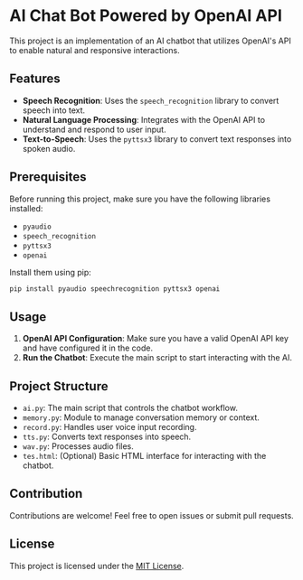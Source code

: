 # AI Chat Bot Powered by OpenAI API

This project is an implementation of an AI chatbot that utilizes OpenAI's API to enable natural and responsive interactions.

## Features

- **Speech Recognition**: Uses the `speech_recognition` library to convert speech into text.
- **Natural Language Processing**: Integrates with the OpenAI API to understand and respond to user input.
- **Text-to-Speech**: Uses the `pyttsx3` library to convert text responses into spoken audio.

## Prerequisites

Before running this project, make sure you have the following libraries installed:

- `pyaudio`
- `speech_recognition`
- `pyttsx3`
- `openai`

Install them using pip:

```bash
pip install pyaudio speechrecognition pyttsx3 openai
```

## Usage

1. **OpenAI API Configuration**: Make sure you have a valid OpenAI API key and have configured it in the code.
2. **Run the Chatbot**: Execute the main script to start interacting with the AI.

## Project Structure

- `ai.py`: The main script that controls the chatbot workflow.
- `memory.py`: Module to manage conversation memory or context.
- `record.py`: Handles user voice input recording.
- `tts.py`: Converts text responses into speech.
- `wav.py`: Processes audio files.
- `tes.html`: (Optional) Basic HTML interface for interacting with the chatbot.

## Contribution

Contributions are welcome! Feel free to open issues or submit pull requests.

## License

This project is licensed under the [MIT License](LICENSE).
